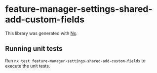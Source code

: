 # feature-manager-settings-shared-add-custom-fields

This library was generated with [Nx](https://nx.dev).

## Running unit tests

Run `nx test feature-manager-settings-shared-add-custom-fields` to execute the unit tests.
